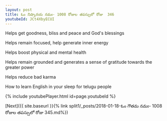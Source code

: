```yaml
---
layout: post
title: ఓం నిష్కారయ నమః- 1008 రోజుల తపస్సులో రోజు  346
youtubeId: JCt4XbyECUI
---
```

 
 
Helps get goodness, bliss and peace and God's blessings
 
Helps remain focused, help generate inner energy 
 
Helps boost physical and mental health 
 
Helps remain grounded and generates a sense of gratitude towards the greater power 
 
Helps reduce bad karma
 
How to learn English in your sleep for telugu people
 
 
 
 


{% include youtubePlayer.html id=page.youtubeId %}
 
[Next]({{ site.baseurl }}{% link split1/_posts/2018-01-18-ఓం గౌతమ నమః- 1008 రోజుల తపస్సులో రోజు  345.md%})
 
